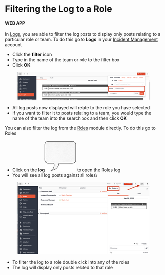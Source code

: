 # Filtering the Log to a Role

#### WEB APP

In [Logs](../updates/), you are able to filter the log posts to display only posts relating to a particular role or team. To do this go to **Logs** in your [Incident Management](../getting-started.md) account

* Click the **filter** icon
* Type in the name of the team or role to the filter box
* Click **OK**

<figure><img src="../../.gitbook/assets/Screenshot 2023-01-25 at 12.27.44 PM.png" alt=""><figcaption></figcaption></figure>

* All log posts now displayed will relate to the role you have selected
* If you want to filter it to posts relating to a team, you would type the name of the team into the search box and then click **OK**

You can also filter the log from the [Roles](./) module directly. To do this go to Roles

* Click on the **log**<img src="../../.gitbook/assets/speech box icon.png" alt="" data-size="line"> to open the Roles log
* You will see all log posts against all roles\


<figure><img src="../../.gitbook/assets/Screenshot 2023-01-25 at 12.29.44 PM.png" alt=""><figcaption></figcaption></figure>

* To filter the log to a role double click into any of the roles
* The log will display only posts related to that role

